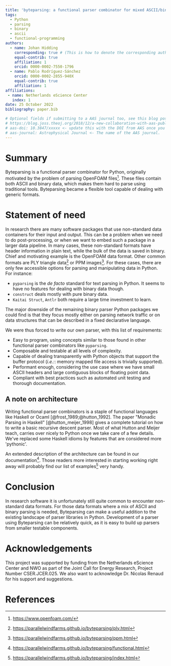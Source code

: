 ```yaml
---
title: 'byteparsing: a functional parser combinator for mixed ASCII/binary data'
tags:
  - Python
  - parsing
  - binary
  - ascii
  - functional-programming
authors:
  - name: Johan Hidding
    corresponding: true # (This is how to denote the corresponding author)
    equal-contrib: true
    affiliation: 1
    orcid: 0000-0002-7550-1796
  - name: Pablo Rodríguez-Sánchez
    orcid: 0000-0002-2855-940X
    equal-contrib: true
    affiliation: 1
affiliations:
 - name: Netherlands eScience Center
   index: 1
date: 25 October 2022
bibliography: paper.bib

# Optional fields if submitting to a AAS journal too, see this blog post:
# https://blog.joss.theoj.org/2018/12/a-new-collaboration-with-aas-publishing
# aas-doi: 10.3847/xxxxx <- update this with the DOI from AAS once you know it.
# aas-journal: Astrophysical Journal <- The name of the AAS journal.
---
```


# Summary

Byteparsing is a functional parser combinator for Python, originally motivated by the problem of parsing OpenFOAM files[^1]. These files contain both ASCII and binary data, which makes them hard to parse using traditional tools. Byteparsing became a flexible tool capable of dealing with generic formats.

<!-- In addition to the basic parser architecture, the `byteparsing` package contains a parser for both ASCII and binary OpenFOAM files. -->

# Statement of need

In research there are many software packages that use non-standard data containers for their input and output. This can be a problem when we need to do post-processing, or when we want to embed such a package in a larger data pipeline. In many cases, these non-standard formats have header information in plain text, while the bulk of the data is saved in binary. Chief and motivating example is the OpenFOAM data format. Other common formats are PLY triangle data[^2] or PPM images[^3]. For these cases, there are only few accessible options for parsing and manipulating data in Python. For instance:

- `pyparsing` is the _de facto_ standard for text parsing in Python. It seems to have no features for dealing with binary data though.
- `construct` deals mostly with pure binary data.
- `Kaitai Struct`, `Antlr` both require a large time investment to learn.

The major downside of the remaining binary parser Python packages we could find is that they focus mostly either on parsing network traffic or on data structures that can be described in a fixed declarative language.

We were thus forced to write our own parser, with this list of requirements:

- Easy to program, using concepts similar to those found in other functional parser combinators like `pyparsing`.
- Composable and testable at all levels of complexity.
- Capable of dealing transparently with Python objects that support the buffer protocol (_i.e.:_: memory mapped file access is trivially supported).
- Performant enough, considering the use case where we have small ASCII headers and large contiguous blocks of floating point data.
- Compliant with best practices such as automated unit testing and thorough documentation.

## A note on architecture

Writing functional parser combinators is a staple of functional languages like Haskell or Ocaml [@frost_1989;@hutton_1992]. The paper "Monadic Parsing in Haskell" [@hutton_meijer_1998] gives a complete tutorial on how to write a basic recursive descent parser. Most of what Hutton and Meijer teach, carries over nicely to Python once we take care of a few details. We've replaced some Haskell idioms by features that are considered more 'pythonic'.

An extended description of the architecture can be found in our documentation[^4]. Those readers more interested in starting working right away will probably find our list of examples[^5] very handy.

# Conclusion
In research software it is unfortunately still quite common to encounter non-standard data formats. For those data formats where a mix of ASCII and binary parsing is needed, Byteparsing can make a useful addition to the existing landscape of parser libraries in Python. Development of a parser using Byteparsing can be relatively quick, as it is easy to build up parsers from smaller testable components.

# Acknowledgements
This project was supported by funding from the Netherlands eScience Center and NWO as part of the Joint Call for Energy Research, Project Number CSER.JCER.025. We also want to acknowledge Dr. Nicolas Renaud for his support and suggestions.

# References

<!-- Footnotes -->
[^1]: https://www.openfoam.com/
[^2]: https://parallelwindfarms.github.io/byteparsing/ply.html
[^3]: https://parallelwindfarms.github.io/byteparsing/ppm.html
[^4]: https://parallelwindfarms.github.io/byteparsing/functional.html
[^5]: https://parallelwindfarms.github.io/byteparsing/index.html

<!-- This is part of the template

# Mathematics

Single dollars ($) are required for inline mathematics e.g. $f(x) = e^{\pi/x}$

Double dollars make self-standing equations:

$$\Theta(x) = \left\{\begin{array}{l}
0\textrm{ if } x < 0\cr
1\textrm{ else}
\end{array}\right.$$

You can also use plain \LaTeX for equations
\begin{equation}\label{eq:fourier}
\hat f(\omega) = \int_{-\infty}^{\infty} f(x) e^{i\omega x} dx
\end{equation}
and refer to \autoref{eq:fourier} from text.

# Citations

Citations to entries in paper.bib should be in
[rMarkdown](http://rmarkdown.rstudio.com/authoring_bibliographies_and_citations.html)
format.

If you want to cite a software repository URL (e.g. something on GitHub without a preferred
citation) then you can do it with the example BibTeX entry below for @fidgit.

For a quick reference, the following citation commands can be used:

- `@author:2001`  ->  "Author et al. (2001)"
- `[@author:2001]` -> "(Author et al., 2001)"
- `[@author1:2001; @author2:2001]` -> "(Author1 et al., 2001; Author2 et al., 2002)"

# Figures

Figures can be included like this:
![Caption for example figure.\label{fig:example}](figure.png)
and referenced from text using \autoref{fig:example}.

Figure sizes can be customized by adding an optional second parameter:
![Caption for example figure.](figure.png){ width=20% }

# Acknowledgements

We acknowledge contributions from Brigitta Sipocz, Syrtis Major, and Semyeong
Oh, and support from Kathryn Johnston during the genesis of this project.
-->